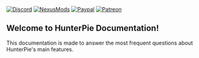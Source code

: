 [![Discord](https://img.shields.io/discord/678286768046342147?color=7289DA&label=Discord&logo=discord&logoColor=white&style=flat-square)](https://discord.gg/5pdDq4Q)
[![NexusMods](https://img.shields.io/badge/Download-Nexus-white.svg?color=da8e35&style=flat-square&logo=nexusmods&logoColor=white)](https://www.nexusmods.com/monsterhunterworld/mods/2645)
[![Paypal](https://img.shields.io/badge/donate-Paypal-blue.svg?color=62b2fc&style=flat-square&label=Donate)](https://www.paypal.com/cgi-bin/webscr?cmd=_s-xclick&hosted_button_id=F2QA6HEQZ366A&source=url)
[![Patreon](https://img.shields.io/badge/Support-Patreon-blue.svg?color=fc8362&style=flat-square&logo=patreon&logoColor=white)](https://www.patreon.com/HunterPie)

## Welcome to HunterPie Documentation!

This documentation is made to answer the most frequent questions about HunterPie's main features.
